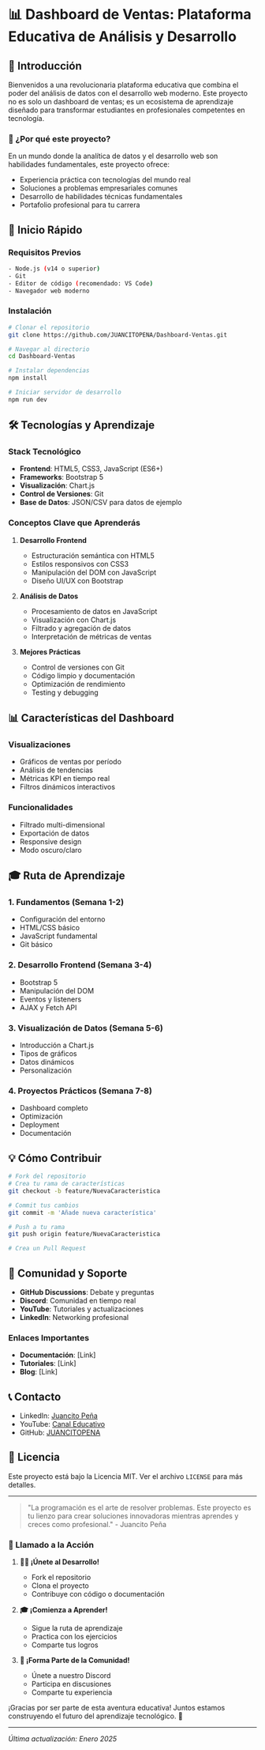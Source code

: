 # 📊 Dashboard de Ventas: Plataforma Educativa de Análisis y Desarrollo

## 🎯 Introducción

Bienvenidos a una revolucionaria plataforma educativa que combina el poder del análisis de datos con el desarrollo web moderno. Este proyecto no es solo un dashboard de ventas; es un ecosistema de aprendizaje diseñado para transformar estudiantes en profesionales competentes en tecnología.

### 🌟 ¿Por qué este proyecto?

En un mundo donde la analítica de datos y el desarrollo web son habilidades fundamentales, este proyecto ofrece:

- Experiencia práctica con tecnologías del mundo real
- Soluciones a problemas empresariales comunes
- Desarrollo de habilidades técnicas fundamentales
- Portafolio profesional para tu carrera

## 🚀 Inicio Rápido

### Requisitos Previos
```bash
- Node.js (v14 o superior)
- Git
- Editor de código (recomendado: VS Code)
- Navegador web moderno
```

### Instalación
```bash
# Clonar el repositorio
git clone https://github.com/JUANCITOPENA/Dashboard-Ventas.git

# Navegar al directorio
cd Dashboard-Ventas

# Instalar dependencias
npm install

# Iniciar servidor de desarrollo
npm run dev
```

## 🛠️ Tecnologías y Aprendizaje

### Stack Tecnológico
- **Frontend**: HTML5, CSS3, JavaScript (ES6+)
- **Frameworks**: Bootstrap 5
- **Visualización**: Chart.js
- **Control de Versiones**: Git
- **Base de Datos**: JSON/CSV para datos de ejemplo

### Conceptos Clave que Aprenderás
1. **Desarrollo Frontend**
   - Estructuración semántica con HTML5
   - Estilos responsivos con CSS3
   - Manipulación del DOM con JavaScript
   - Diseño UI/UX con Bootstrap

2. **Análisis de Datos**
   - Procesamiento de datos en JavaScript
   - Visualización con Chart.js
   - Filtrado y agregación de datos
   - Interpretación de métricas de ventas

3. **Mejores Prácticas**
   - Control de versiones con Git
   - Código limpio y documentación
   - Optimización de rendimiento
   - Testing y debugging

## 📊 Características del Dashboard

### Visualizaciones
- Gráficos de ventas por período
- Análisis de tendencias
- Métricas KPI en tiempo real
- Filtros dinámicos interactivos

### Funcionalidades
- Filtrado multi-dimensional
- Exportación de datos
- Responsive design
- Modo oscuro/claro

## 🎓 Ruta de Aprendizaje

### 1. Fundamentos (Semana 1-2)
- Configuración del entorno
- HTML/CSS básico
- JavaScript fundamental
- Git básico

### 2. Desarrollo Frontend (Semana 3-4)
- Bootstrap 5
- Manipulación del DOM
- Eventos y listeners
- AJAX y Fetch API

### 3. Visualización de Datos (Semana 5-6)
- Introducción a Chart.js
- Tipos de gráficos
- Datos dinámicos
- Personalización

### 4. Proyectos Prácticos (Semana 7-8)
- Dashboard completo
- Optimización
- Deployment
- Documentación

## 💡 Cómo Contribuir

```bash
# Fork del repositorio
# Crea tu rama de características
git checkout -b feature/NuevaCaracteristica

# Commit tus cambios
git commit -m 'Añade nueva característica'

# Push a tu rama
git push origin feature/NuevaCaracteristica

# Crea un Pull Request
```

## 🤝 Comunidad y Soporte

- **GitHub Discussions**: Debate y preguntas
- **Discord**: Comunidad en tiempo real
- **YouTube**: Tutoriales y actualizaciones
- **LinkedIn**: Networking profesional

### Enlaces Importantes
- **Documentación**: [Link]
- **Tutoriales**: [Link]
- **Blog**: [Link]

## 📞 Contacto

- LinkedIn: [Juancito Peña](https://www.linkedin.com/in/juancitopeña/)
- YouTube: [Canal Educativo](https://www.youtube.com/channel/UCSob-3E5z4IHtMF5B4bN-FA)
- GitHub: [JUANCITOPENA](https://github.com/JUANCITOPENA)

## 📜 Licencia

Este proyecto está bajo la Licencia MIT. Ver el archivo `LICENSE` para más detalles.

---

> "La programación es el arte de resolver problemas. Este proyecto es tu lienzo para crear soluciones innovadoras mientras aprendes y creces como profesional." - Juancito Peña

### 🌟 Llamado a la Acción

1. **👨‍💻 ¡Únete al Desarrollo!**
   - Fork el repositorio
   - Clona el proyecto
   - Contribuye con código o documentación

2. **🎓 ¡Comienza a Aprender!**
   - Sigue la ruta de aprendizaje
   - Practica con los ejercicios
   - Comparte tus logros

3. **🤝 ¡Forma Parte de la Comunidad!**
   - Únete a nuestro Discord
   - Participa en discusiones
   - Comparte tu experiencia

¡Gracias por ser parte de esta aventura educativa! Juntos estamos construyendo el futuro del aprendizaje tecnológico. 🚀

---
*Última actualización: Enero 2025*
